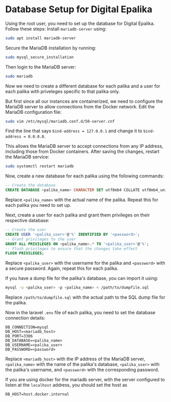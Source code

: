 # Database Setup for Digital Epalika

Using the root user, you need to set up the database for Digital Epalika. Follow these steps:
Install `mariadb-server` using:
```bash
sudo apt install mariadb-server
```

Secure the MariaDB installation by running:
```bash
sudo mysql_secure_installation
```

Then login to the MariaDB server:
```bash
sudo mariadb
```

Now we need to create a different database for each palika and a user for each palika with priveleges specific to that palika only.

But first since all our instances are containerized, we need to configure the MariaDB server to allow connections from the Docker network. Edit the MariaDB configuration file:
```bash
sudo vim /etc/mysql/mariadb.conf.d/50-server.cnf
```
Find the line that says `bind-address = 127.0.0.1` and change it to `bind-address = 0.0.0.0`.

This allows the MariaDB server to accept connections from any IP address, including those from Docker containers.
After saving the changes, restart the MariaDB service:
```bash
sudo systemctl restart mariadb
```

Now, create a new database for each palika using the following commands:
```sql
-- Create the database
CREATE DATABASE <palika_name> CHARACTER SET utf8mb4 COLLATE utf8mb4_unicode_ci;
```
Replace `<palika_name>` with the actual name of the palika. Repeat this for each palika you need to set up.


Next, create a user for each palika and grant them privileges on their respective database:
```sql
-- Create the user 
CREATE USER '<palika_user>'@'%' IDENTIFIED BY '<password>';
-- Grant privileges to the user
GRANT ALL PRIVILEGES ON <palika_name>.* TO '<palika_user>'@'%';
-- Flush privileges to ensure that the changes take effect
FLUSH PRIVILEGES;
```
Replace `<palika_user>` with the username for the palika and `<password>` with a secure password. Again, repeat this for each palika.

If you have a dump file for the palika's database, you can import it using:
```bash
mysql -u <palika_user> -p <palika_name> < /path/to/dumpfile.sql
```
Replace `/path/to/dumpfile.sql` with the actual path to the SQL dump file for the palika.


Now in the laravel `.env` file of each palika, you need to set the database connection details:
```env
DB_CONNECTION=mysql
DB_HOST=<mariadb_host>
DB_PORT=3306
DB_DATABASE=<palika_name>
DB_USERNAME=<palika_user>
DB_PASSWORD=<password>
```
Replace `<mariadb_host>` with the IP address of the MariaDB server, `<palika_name>` with the name of the palika's database, `<palika_user>` with the palika's username, and `<password>` with the corresponding password.   

If you are using docker for the mariadb server, with the server configured to listen at the `localhost` address, you should set the host as
```env
DB_HOST=host.docker.internal
``` 
